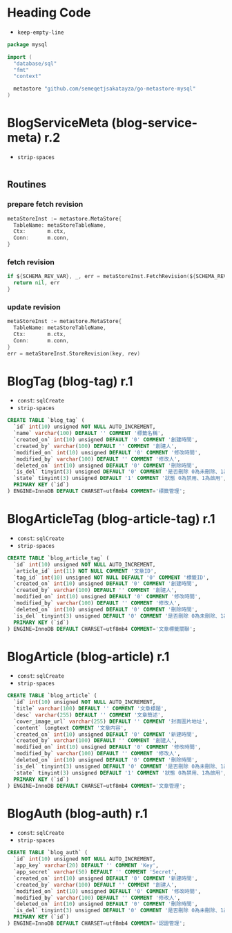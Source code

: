 # Heading Code

* `keep-empty-line`

```go
package mysql

import (
  "database/sql"
  "fmt"
  "context"

  metastore "github.com/semeqetjsakatayza/go-metastore-mysql"
)

```

# BlogServiceMeta (blog-service-meta) r.2


* `strip-spaces`

```sql
```

## Routines

### prepare fetch revision

```go
metaStoreInst := metastore.MetaStore{
  TableName: metaStoreTableName,
  Ctx:       m.ctx,
  Conn:      m.conn,
}
```

### fetch revision

```go
if ${SCHEMA_REV_VAR}, _, err = metaStoreInst.FetchRevision(${SCHEMA_REV_KEY}); nil != err {
  return nil, err
}
```

### update revision

```go
metaStoreInst := metastore.MetaStore{
  TableName: metaStoreTableName,
  Ctx:       m.ctx,
  Conn:      m.conn,
}
err = metaStoreInst.StoreRevision(key, rev)
```

# BlogTag (blog-tag) r.1

* `const`: `sqlCreate`
* `strip-spaces`

```sql
CREATE TABLE `blog_tag` (
  `id` int(10) unsigned NOT NULL AUTO_INCREMENT,
  `name` varchar(100) DEFAULT '' COMMENT '標籤名稱',
  `created_on` int(10) unsigned DEFAULT '0' COMMENT '創建時間',
  `created_by` varchar(100) DEFAULT '' COMMENT '創建人',
  `modified_on` int(10) unsigned DEFAULT '0' COMMENT '修改時間',
  `modified_by` varchar(100) DEFAULT '' COMMENT '修改人',
  `deleted_on` int(10) unsigned DEFAULT '0' COMMENT '刪除時間',
  `is_del` tinyint(3) unsigned DEFAULT '0' COMMENT '是否刪除 0為未刪除、1為已刪除',
  `state` tinyint(3) unsigned DEFAULT '1' COMMENT '狀態 0為禁用、1為啟用',
  PRIMARY KEY (`id`)
) ENGINE=InnoDB DEFAULT CHARSET=utf8mb4 COMMENT='標籤管理';
```

# BlogArticleTag (blog-article-tag) r.1

* `const`: `sqlCreate`
* `strip-spaces`

```sql
CREATE TABLE `blog_article_tag` (
  `id` int(10) unsigned NOT NULL AUTO_INCREMENT,
  `article_id` int(11) NOT NULL COMMENT '文章ID',
  `tag_id` int(10) unsigned NOT NULL DEFAULT '0' COMMENT '標籤ID',
  `created_on` int(10) unsigned DEFAULT '0' COMMENT '創建時間',
  `created_by` varchar(100) DEFAULT '' COMMENT '創建人',
  `modified_on` int(10) unsigned DEFAULT '0' COMMENT '修改時間',
  `modified_by` varchar(100) DEFAULT '' COMMENT '修改人',
  `deleted_on` int(10) unsigned DEFAULT '0' COMMENT '刪除時間',
  `is_del` tinyint(3) unsigned DEFAULT '0' COMMENT '是否刪除 0為未刪除、1為已刪除',
  PRIMARY KEY (`id`)
) ENGINE=InnoDB DEFAULT CHARSET=utf8mb4 COMMENT='文章標籤關聯';
```

# BlogArticle (blog-article) r.1

* `const`: `sqlCreate`
* `strip-spaces`

```sql
CREATE TABLE `blog_article` (
  `id` int(10) unsigned NOT NULL AUTO_INCREMENT,
  `title` varchar(100) DEFAULT '' COMMENT '文章標題',
  `desc` varchar(255) DEFAULT '' COMMENT '文章簡述',
  `cover_image_url` varchar(255) DEFAULT '' COMMENT '封面圖片地址',
  `content` longtext COMMENT '文章内容',
  `created_on` int(10) unsigned DEFAULT '0' COMMENT '新建時間',
  `created_by` varchar(100) DEFAULT '' COMMENT '創建人',
  `modified_on` int(10) unsigned DEFAULT '0' COMMENT '修改時間',
  `modified_by` varchar(100) DEFAULT '' COMMENT '修改人',
  `deleted_on` int(10) unsigned DEFAULT '0' COMMENT '刪除時間',
  `is_del` tinyint(3) unsigned DEFAULT '0' COMMENT '是否刪除 0為未刪除、1為已刪除',
  `state` tinyint(3) unsigned DEFAULT '1' COMMENT '狀態 0為禁用、1為啟用',
  PRIMARY KEY (`id`)
) ENGINE=InnoDB DEFAULT CHARSET=utf8mb4 COMMENT='文章管理';
```

# BlogAuth (blog-auth) r.1

* `const`: `sqlCreate`
* `strip-spaces`

```sql
CREATE TABLE `blog_auth` (
  `id` int(10) unsigned NOT NULL AUTO_INCREMENT,
  `app_key` varchar(20) DEFAULT '' COMMENT 'Key',
  `app_secret` varchar(50) DEFAULT '' COMMENT 'Secret',
  `created_on` int(10) unsigned DEFAULT '0' COMMENT '新建時間',
  `created_by` varchar(100) DEFAULT '' COMMENT '創建人',
  `modified_on` int(10) unsigned DEFAULT '0' COMMENT '修改時間',
  `modified_by` varchar(100) DEFAULT '' COMMENT '修改人',
  `deleted_on` int(10) unsigned DEFAULT '0' COMMENT '刪除時間',
  `is_del` tinyint(3) unsigned DEFAULT '0' COMMENT '是否刪除 0為未刪除、1為已刪除',
  PRIMARY KEY (`id`)
) ENGINE=InnoDB DEFAULT CHARSET=utf8mb4 COMMENT='認證管理';
```
